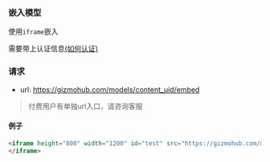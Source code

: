### 嵌入模型
使用`iframe`嵌入

需要带上认证信息[(如何认证)](https://gitlab.com/gizmotech/Doc/wikis/signature)

### 请求
- url: https://gizmohub.com/models/content_uid/embed

> 付费用户有单独url入口，请咨询客服

#### 例子
```html
<iframe height="800" width="1200" id="test" src="https://gizmohub.com/models/095977d9e5e0038813af8ad6f828356c73007eed/embed?accesskey=accesskey&timestamp=timestamp&signature=signature">
</iframe>
```